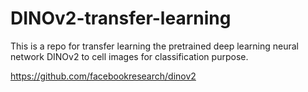 # DINOv2-transfer-learning
This is a repo for transfer learning the pretrained deep learning neural network DINOv2 to cell images for classification purpose.

https://github.com/facebookresearch/dinov2
